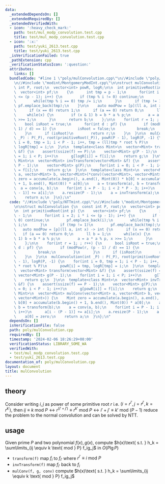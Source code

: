 ```yaml
---
data:
  _extendedDependsOn: []
  _extendedRequiredBy: []
  _extendedVerifiedWith:
  - icon: ':heavy_check_mark:'
    path: test/mul_modp_convolution.test.cpp
    title: test/mul_modp_convolution.test.cpp
  - icon: ':x:'
    path: test/yuki_2613.test.cpp
    title: test/yuki_2613.test.cpp
  _isVerificationFailed: true
  _pathExtension: cpp
  _verificationStatusIcon: ':question:'
  attributes:
    links: []
  bundledCode: "#line 1 \"poly/mulConvolution.cpp\"\n//#include \"poly/NTTmint.cpp\"\
    \n//#include \"modint/MontgomeryModInt.cpp\"\n\nstruct mulConvolution {\n  const\
    \ int P, root;\n  vector<int> powR, logR;\n\n  int primitiveRoot(int p) {\n  \
    \  vector<int> pf;\n    {\n      int tmp = p - 1;\n      for(int i = 2; i * i\
    \ <= (p - 1); i++) {\n        if (tmp % i != 0) continue;\n        pf.emplace_back(i);\n\
    \        while(tmp % i == 0) tmp /= i;\n      }\n      if (tmp != 1)\n       \
    \ pf.emplace_back(tmp);\n    }\n\n    auto modPow = [p](ll a, int x) -> int {\n\
    \      if (x == 0) return 1;\n      if (a == 0) return 0;\n      ll b = 1;\n \
    \     while(x) {\n        if (x & 1) b = b * a % p;\n        a = a * a % p, x\
    \ >>= 1;\n      }\n      return b;\n    };\n\n    for(int r = 1; ; r++) {\n  \
    \    bool isRoot = true;\n      for(int d : pf) {\n        if (modPow(r, (p -\
    \ 1) / d) == 1) {\n          isRoot = false;\n          break;\n        }\n  \
    \    }\n      if (isRoot)\n        return r;\n    }\n  }\n\n  mulConvolution(int\
    \ _P) : P(_P), root(primitiveRoot(_P)), powR(P - 1), logR(P, -1) {\n    for(int\
    \ i = 0, tmp = 1; i < P - 1; i++, tmp = (ll)tmp * root % P)\n      powR[i] = tmp,\
    \ logR[tmp] = i;\n  }\n\n  template<class Mint>\n  vector<Mint> transform(vector<Mint>\
    \ &f) {\n    assert(ssize(f) == P);\n    vector<Mint> g(P - 1);\n    for(int i\
    \ = 1; i < P; i++)\n      g[logR[i]] = f[i];\n    return g;\n  }\n\n  template<class\
    \ Mint>\n  vector<Mint> invTransform(vector<Mint> &f) {\n    assert(ssize(f) ==\
    \ P - 1);\n    vector<Mint> g(P);\n    for(int i = 0; i < P - 1; i++)\n      g[powR[i]]\
    \ = f[i];\n    return g;\n  }\n\n  template<class Mint>\n  vector<Mint> mulConv(vector<Mint>\
    \ a, vector<Mint> b, vector<Mint>(*conv)(vector<Mint>, vector<Mint>)) {\n    Mint\
    \ zero = accumulate(a.begin(), a.end(), Mint(0)) * b[0] + accumulate(b.begin()\
    \ + 1, b.end(), Mint(0)) * a[0];\n    a = transform(a), b = transform(b);\n  \
    \  a = conv(a, b);\n    for(int i = P - 1; i < 2 * P - 3; i++)\n      a[i - (P\
    \ - 1)] += a[i];\n    a.resize(P - 1);\n    a = invTransform(a);\n    a[0] = zero;\n\
    \    return a;\n  }\n};\n"
  code: "//#include \"poly/NTTmint.cpp\"\n//#include \"modint/MontgomeryModInt.cpp\"\
    \n\nstruct mulConvolution {\n  const int P, root;\n  vector<int> powR, logR;\n\
    \n  int primitiveRoot(int p) {\n    vector<int> pf;\n    {\n      int tmp = p\
    \ - 1;\n      for(int i = 2; i * i <= (p - 1); i++) {\n        if (tmp % i !=\
    \ 0) continue;\n        pf.emplace_back(i);\n        while(tmp % i == 0) tmp /=\
    \ i;\n      }\n      if (tmp != 1)\n        pf.emplace_back(tmp);\n    }\n\n \
    \   auto modPow = [p](ll a, int x) -> int {\n      if (x == 0) return 1;\n   \
    \   if (a == 0) return 0;\n      ll b = 1;\n      while(x) {\n        if (x &\
    \ 1) b = b * a % p;\n        a = a * a % p, x >>= 1;\n      }\n      return b;\n\
    \    };\n\n    for(int r = 1; ; r++) {\n      bool isRoot = true;\n      for(int\
    \ d : pf) {\n        if (modPow(r, (p - 1) / d) == 1) {\n          isRoot = false;\n\
    \          break;\n        }\n      }\n      if (isRoot)\n        return r;\n\
    \    }\n  }\n\n  mulConvolution(int _P) : P(_P), root(primitiveRoot(_P)), powR(P\
    \ - 1), logR(P, -1) {\n    for(int i = 0, tmp = 1; i < P - 1; i++, tmp = (ll)tmp\
    \ * root % P)\n      powR[i] = tmp, logR[tmp] = i;\n  }\n\n  template<class Mint>\n\
    \  vector<Mint> transform(vector<Mint> &f) {\n    assert(ssize(f) == P);\n   \
    \ vector<Mint> g(P - 1);\n    for(int i = 1; i < P; i++)\n      g[logR[i]] = f[i];\n\
    \    return g;\n  }\n\n  template<class Mint>\n  vector<Mint> invTransform(vector<Mint>\
    \ &f) {\n    assert(ssize(f) == P - 1);\n    vector<Mint> g(P);\n    for(int i\
    \ = 0; i < P - 1; i++)\n      g[powR[i]] = f[i];\n    return g;\n  }\n\n  template<class\
    \ Mint>\n  vector<Mint> mulConv(vector<Mint> a, vector<Mint> b, vector<Mint>(*conv)(vector<Mint>,\
    \ vector<Mint>)) {\n    Mint zero = accumulate(a.begin(), a.end(), Mint(0)) *\
    \ b[0] + accumulate(b.begin() + 1, b.end(), Mint(0)) * a[0];\n    a = transform(a),\
    \ b = transform(b);\n    a = conv(a, b);\n    for(int i = P - 1; i < 2 * P - 3;\
    \ i++)\n      a[i - (P - 1)] += a[i];\n    a.resize(P - 1);\n    a = invTransform(a);\n\
    \    a[0] = zero;\n    return a;\n  }\n};\n"
  dependsOn: []
  isVerificationFile: false
  path: poly/mulConvolution.cpp
  requiredBy: []
  timestamp: '2024-02-06 18:26:29+08:00'
  verificationStatus: LIBRARY_SOME_WA
  verifiedWith:
  - test/mul_modp_convolution.test.cpp
  - test/yuki_2613.test.cpp
documentation_of: poly/mulConvolution.cpp
layout: document
title: mulConvolution
---
```


## theory

Consider writing $i, j$ as power of some primitive root $r$ i.e. $(i = r^{i'}, j = r^{j'}, k = r^{k'})$, then $ij \equiv k \text{ mod } P\leftrightarrow r^{(i'+j')} \equiv r^{k'} \text{ mod } P \leftrightarrow i' + j' \equiv k' \text{ mod } (P - 1)$
reduce the problem to the normal convolution and can be solved by NTT.

## usage

Given prime $P$ and two polynomial $f(x), g(x)$, compute $h(x)\text{ s.t. } h_k = \sum\limits_{ij \equiv k \text{ mod } P} f_ig_j$ in $O(P\lg P)$

- `transform(f)` map $f_i$ to $f_{i'}$ where $r^{i'} \equiv i \text{ mod } P$
- `invTransform(f)` map $f_{i'}$ back to $f_i$
- `mulConv(f, g, conv)` compute $h(x)\text{ s.t. } h_k = \sum\limits_{ij \equiv k \text{ mod } P} f_ig_j$

